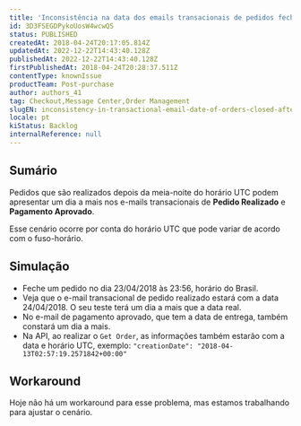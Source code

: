 ```yaml
---
title: 'Inconsistência na data dos emails transacionais de pedidos fechados depois da meia-noite'
id: 3D3FSEGDPykoUosW4wcwQS
status: PUBLISHED
createdAt: 2018-04-24T20:17:05.814Z
updatedAt: 2022-12-22T14:43:40.128Z
publishedAt: 2022-12-22T14:43:40.128Z
firstPublishedAt: 2018-04-24T20:28:37.511Z
contentType: knownIssue
productTeam: Post-purchase
author: authors_41
tag: Checkout,Message Center,Order Management
slugEN: inconsistency-in-transactional-email-date-of-orders-closed-after-midnight
locale: pt
kiStatus: Backlog
internalReference: null
---
```


## Sumário

Pedidos que são realizados depois da meia-noite do horário UTC podem apresentar um dia a mais nos e-mails transacionais de __Pedido Realizado__ e __Pagamento Aprovado__.

Esse cenário ocorre por conta do horário UTC que pode variar de acordo com o fuso-horário.

## Simulação

- Feche um pedido no dia 23/04/2018 às 23:56, horário do Brasil.
- Veja que o e-mail transacional de pedido realizado estará com a data 24/04/2018. O seu teste terá um dia a mais que a data real.
- No e-mail de pagamento aprovado, que tem a data de entrega, também constará um dia a mais.
- Na API, ao realizar o `Get Order`, as informações também estarão com a data e horário UTC, exemplo: `"creationDate": "2018-04-13T02:57:19.2571842+00:00"`

## Workaround

Hoje não há um workaround para esse problema, mas estamos trabalhando para ajustar o cenário.

